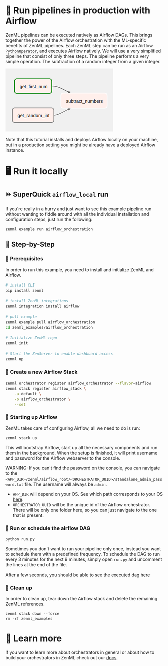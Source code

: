 # 🏃 Run pipelines in production with Airflow

ZenML pipelines can be executed natively as Airflow DAGs. This brings together
the power of the Airflow orchestration with the ML-specific benefits of ZenML
pipelines. Each ZenML step can be run as an Airflow
[`PythonOperator`](https://airflow.apache.org/docs/apache-airflow/stable/howto/operator/python.html),
and executes Airflow natively. We will use a very simplified pipeline that consist of only three steps.
The pipeline performs a very simple operation. The subtraction of a random integer from a given integer.

![Dag](assets/DAG.png)

Note that this tutorial installs and deploys Airflow locally on your machine,
but in a production setting you might be already have a deployed Airflow instance. 

# 🖥 Run it locally

## ⏩ SuperQuick `airflow_local` run

If you're really in a hurry and just want to see this example pipeline run
without wanting to fiddle around with all the individual installation and
configuration steps, just run the following:

```shell
zenml example run airflow_orchestration
```


## 👣 Step-by-Step
### 📄 Prerequisites 

In order to run this example, you need to install and initialize ZenML and
Airflow.

```bash
# install CLI
pip install zenml

# install ZenML integrations
zenml integration install airflow

# pull example
zenml example pull airflow_orchestration
cd zenml_examples/airflow_orchestration

# Initialize ZenML repo
zenml init

# Start the ZenServer to enable dashboard access
zenml up
```

### 🥞 Create a new Airflow Stack

```bash
zenml orchestrator register airflow_orchestrator --flavor=airflow
zenml stack register airflow_stack \
    -a default \
    -o airflow_orchestrator \
    --set
```

### 🏁️ Starting up Airflow

ZenML takes care of configuring Airflow, all we need to do is run:

```bash
zenml stack up
```

This will bootstrap Airflow, start up all the necessary components and run them
in the background. When the setup is finished, it will print username and
password for the Airflow webserver to the console.

WARNING: If you can't find the password on the console, you
can navigate to the
`<APP_DIR>/zenml/airflow_root/<ORCHESTRATOR_UUID>/standalone_admin_password.txt`
file. The username will always be `admin`.

- `APP_DIR` will depend on your OS. See which path corresponds to your OS
  [here](https://click.palletsprojects.com/en/8.0.x/api/#click.get_app_dir).
- `ORCHESTRATOR_UUID` will be the unique id of the Airflow orchestrator. There will be only one
  folder here, so you can just navigate to the one that is present.

### 📆 Run or schedule the airflow DAG

```bash
python run.py
```

Sometimes you don't want to run your pipeline only once, instead you want to schedule them with a predefined frequency.
To schedule the DAG to run every 3 minutes for the next 9 minutes, simply open `run.py` and uncomment the lines at the 
end of the file.

After a few seconds, you should be able to see the executed dag
[here](http://0.0.0.0:8080/tree?dag_id=airflow_example_pipeline)

### 🧽 Clean up

In order to clean up, tear down the Airflow stack and delete the remaining ZenML
references.

```shell
zenml stack down --force
rm -rf zenml_examples
```

# 📜 Learn more

If you want to learn more about orchestrators in general or about how to build your orchestrators in ZenML
check out our [docs](https://docs.zenml.io/mlops-stacks/orchestrators).
